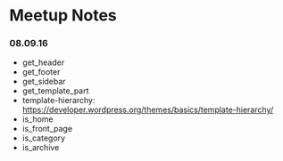 Meetup Notes
====================

### 08.09.16
- get_header
- get_footer
- get_sidebar
- get_template_part
- template-hierarchy: https://developer.wordpress.org/themes/basics/template-hierarchy/
- is_home
- is_front_page
- is_category
- is_archive
